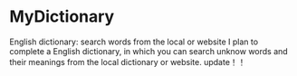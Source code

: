 # MyDictionary
English dictionary: search words from the local or website
I plan to complete a English dictionary, in which you can search unknow words and their meanings from the local dictionary or website.
update！！
